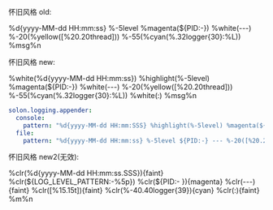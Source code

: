
怀旧风格 old:

%d{yyyy-MM-dd HH:mm:ss} %-5level %magenta(${PID:-}) %white(---) %-20(%yellow([%20.20thread])) %-55(%cyan(%.32logger{30}:%L)) %msg%n

怀旧风格 new:

%white(%d{yyyy-MM-dd HH:mm:ss}) %highlight(%-5level) %magenta(${PID:-}) %white(---) %-20(%yellow([%20.20thread])) %-55(%cyan(%.32logger{30}:%L)) %white(:) %msg%n


```yaml
solon.logging.appender:
  console:
    pattern: "%d{yyyy-MM-dd HH:mm:SSS} %highlight(%-5level) %magenta(${PID:-}) --- %-20(%yellow([%20.20thread])) %-56(%cyan(%-40.40logger{39}%L)) : %msg%n"
  file:
    pattern: "%d{yyyy-MM-dd HH:mm:ss} %-5level ${PID:-} --- %-20([%20.20thread]) %-56(%-40.40logger{39}%L) : %msg%n"
```


怀旧风格 new2(无效):

%clr(%d{yyyy-MM-dd HH:mm:ss.SSS}){faint} %clr(${LOG_LEVEL_PATTERN:-%5p}) %clr(${PID:- }){magenta} %clr(---){faint} %clr([%15.15t]){faint} %clr(%-40.40logger{39}){cyan} %clr(:){faint} %m%n

